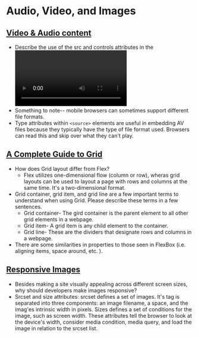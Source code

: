 # Audio, Video, and Images

## [Video & Audio content](https://developer.mozilla.org/en-US/docs/Learn/HTML/Multimedia_and_embedding/Video_and_audio_content)

- Describe the use of the src and controls attributes in the <video> element.
  - Very similar to `<img>` tags, `<video>` elements require a `src` component. Something that sets them apart are needing to also include controls. These controls enable a user to access video and audio playback. This is an accessibility issue for folks who experience epilepsy. `<video>` elements also include a paragraph, which I thought was a little funny. It makes sense though-- known as "fallback content", this text is viewed if the browser doesn't support the video file. This allows us to provide a fallback for older browsers.
- Something to note-- mobile browsers can sometimes support different file formats.
- Type attributes within `<source>` elements are useful in embedding AV files because they typically have the type of file format used. Browsers can read this and skip over what they can't play.

## [A Complete Guide to Grid](https://css-tricks.com/snippets/css/complete-guide-grid/)

- How does Grid layout differ from Flex?
  - Flex utilizes one-dimensional flow (column or row), wheras grid layouts can be used to layout a page with rows and columns at the same time. It's a two-dimensional format.
- Grid container, grid item, and grid line are a few important terms to understand when using Grid. Please describe  these terms in a few sentences.
  - Grid container- The gird container is the parent element to all other grid elements in a webpage. 
  - Grid item- A grid item is any child element to the container. 
  - Grid line- These are the dividers that designate rows and columns in a webpage. 
- There are some similarities in properties to those seen in FlexBox (i.e. aligning items, space around, etc. ). 

## [Responsive Images](https://css-tricks.com/snippets/css/complete-guide-grid/)
- Besides making a site visually appealing across different screen sizes, why should developers make images responsive?
- Srcset and size attributes: srcset defines a set of images. It's tag is separated into three components: an image filename, a space, and the imag'es intrinsic width in pixels. Sizes defines a set of conditions for the image, such as screen width. These attributes tell the browser to look at the device's width, consider media condition, media query, and load the image in relation to the srcset list.
